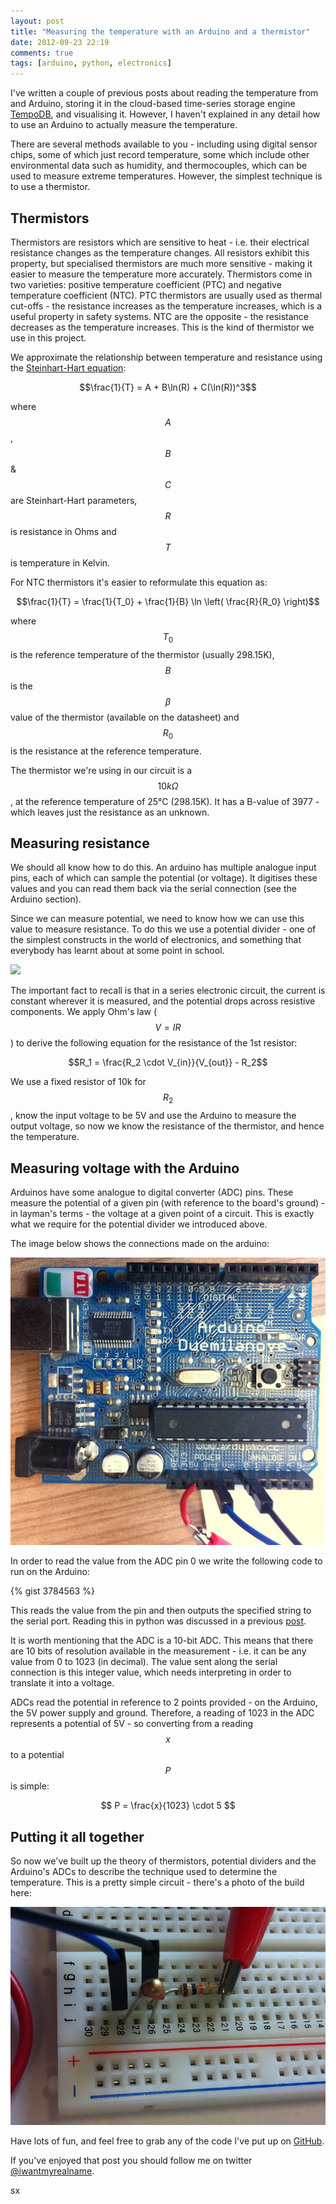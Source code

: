 ```yaml
---
layout: post
title: "Measuring the temperature with an Arduino and a thermistor"
date: 2012-09-23 22:19
comments: true
tags: [arduino, python, electronics] 
---
```


I've written a couple of previous posts about reading the temperature from
and Arduino, storing it in the cloud-based time-series storage engine
[TempoDB](http://tempo-db.com/), and visualising it. However, I haven't
explained in any detail how to use an Arduino to actually measure the
temperature.

There are several methods available to you - including using digital sensor
chips, some of which just record temperature, some which include other
environmental data such as humidity, and thermocouples, which can be used to
measure extreme temperatures. However, the simplest technique is to
use a thermistor.

<!-- more -->

## Thermistors

Thermistors are resistors which are sensitive to heat - i.e. their electrical
resistance changes as the temperature changes. All resistors exhibit this
property, but specialised thermistors are much more sensitive - making it
easier to measure the temperature more accurately. Thermistors come in two varieties:
positive temperature coefficient (PTC) and negative temperature coefficient (NTC).
PTC thermistors are usually used as thermal cut-offs - the resistance increases as
the temperature increases, which is a useful property in safety systems.
NTC are the opposite - the resistance decreases as the temperature increases.
This is the kind of thermistor we use in this project.

We approximate the relationship between temperature and resistance using the
[Steinhart-Hart equation](http://en.wikipedia.org/wiki/Steinhart-Hart_equation):

$$\frac{1}{T} = A + B\ln(R) + C(\ln(R))^3$$

where $$A$$, $$B$$ &amp; $$C$$ are Steinhart-Hart parameters, $$R$$ is resistance in Ohms
and $$T$$ is temperature in Kelvin.

For NTC thermistors it's easier to reformulate this equation as:

$$\frac{1}{T} = \frac{1}{T_0} + \frac{1}{B} \ln \left( \frac{R}{R_0} \right)$$

where $$T_0$$ is the reference temperature of the thermistor (usually 298.15K), $$B$$
is the $$\beta$$ value of the thermistor (available on the datasheet) and $$R_0$$ is
the resistance at the reference temperature.

The thermistor we're using in our circuit is a $$10k\Omega$$, at the reference temperature
of 25&deg;C (298.15K). It has a B-value of 3977 - which leaves just the
resistance as an unknown.

## Measuring resistance

We should all know how to do this. An arduino has multiple analogue input pins,
each of which can sample the potential (or voltage). It digitises these values
and you can read them back via the serial connection (see the Arduino section).

Since we can measure potential, we need to know how we can use this value
to measure resistance. To do this we use a potential divider - one of the simplest
constructs in the world of electronics, and something that everybody has learnt
about at some point in school.

![](https://www.circuitlab.com/circuit/k6x9q7/screenshot/540x405/)

The important fact to recall is that in a series electronic circuit, the current
is constant wherever it is measured, and the potential drops across resistive
components. We apply Ohm's law ($$V = IR$$) to derive the following equation
for the resistance of the 1st resistor:

$$R_1 = \frac{R_2 \cdot V_{in}}{V_{out}} - R_2$$

We use a fixed resistor of 10k for $$R_2$$, know the input voltage to be 5V and
use the Arduino to measure the output voltage, so now we know the resistance of the
thermistor, and hence the temperature.

## Measuring voltage with the Arduino

Arduinos have some analogue to digital converter (ADC) pins. These measure the potential
of a given pin (with reference to the board's ground) - in layman's terms - the voltage
at a given point of a circuit. This is exactly what we require for the potential divider
we introduced above.

The image below shows the connections made on the arduino:

![](/images/2012-09-23-arduino.jpg)

In order to read the value from the ADC pin 0 we write the following code to run on
the Arduino:

{% gist 3784563 %}

This reads the value from the pin and then outputs the specified string to the
serial port. Reading this in python was discussed in a previous
[post](/blog/2012/09/14/conair-the-quest-for-reasonable-office-air-con/).

It is worth mentioning that the ADC is a 10-bit ADC. This means that there are 10 bits
of resolution available in the measurement - i.e. it can be any value from 0 to 1023
(in decimal). The value sent along the serial connection is this integer value, which
needs interpreting in order to translate it into a voltage.

ADCs read the potential in reference to 2 points provided - on the Arduino, the 5V
power supply and ground. Therefore, a reading of 1023 in the ADC represents a potential
of 5V - so converting from a reading $$x$$ to a potential $$P$$ is simple:

$$ P = \frac{x}{1023} \cdot 5 $$


## Putting it all together

So now we've built up the theory of thermistors, potential dividers and the Arduino's ADCs
to describe the technique used to determine the temperature. This is a pretty
simple circuit - there's a photo of the build here:

![](/images/2012-09-23-breadboard.jpg)

Have lots of fun, and feel free to grab any of the code I've put up on
[GitHub](https://github.com/sammyd/conair).

If you've enjoyed that post you should follow me on twitter
[@iwantmyrealname](https://twitter.com/iwantmyrealname).

sx
